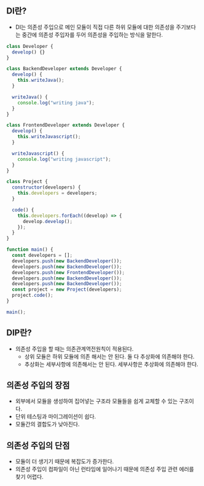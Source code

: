 ## DI란?

- DI는 의존성 주입으로 메인 모듈이 직접 다른 하위 모듈에 대한 의존성을 주기보다는 중간에 의존성 주입자를 두어 의존성을 주입하는 방식을 말한다.

```js
class Developer {
  develop() {}
}

class BackendDeveloper extends Developer {
  develop() {
    this.writeJava();
  }

  writeJava() {
    console.log("writing java");
  }
}

class FrontendDeveloper extends Developer {
  develop() {
    this.writeJavascript();
  }

  writeJavascript() {
    console.log("writing javascript");
  }
}

class Project {
  constructor(developers) {
    this.developers = developers;
  }

  code() {
    this.developers.forEach((develop) => {
      develop.develop();
    });
  }
}

function main() {
  const developers = [];
  developers.push(new BackendDeveloper());
  developers.push(new BackendDeveloper());
  developers.push(new FrontendDeveloper());
  developers.push(new BackendDeveloper());
  developers.push(new BackendDeveloper());
  const project = new Project(developers);
  project.code();
}

main();
```

## DIP란?

- 의존성 주입을 할 때는 의존관계역전원칙이 적용된다.
  - 상위 모듈은 하위 모듈에 의존 해서는 안 된다. 둘 다 추상화에 의존해야 한다.
  - 추상화는 세부사항에 의존해서는 안 된다. 세부사항은 추상화에 의존해야 한다.

## 의존성 주입의 장점

- 외부에서 모듈을 생성하여 집어넣는 구조라 모듈들을 쉽게 교체할 수 있는 구조이다.
- 단위 테스팅과 마이그레이션이 쉽다.
- 모듈간의 결합도가 낮아진다.

## 의존성 주입의 단점

- 모듈이 더 생기기 때문에 복잡도가 증가한다.
- 의존성 주입이 컴파일이 아닌 런타임에 일어나기 때문에 의존성 주입 관련 에러를 찾기 어렵다.
